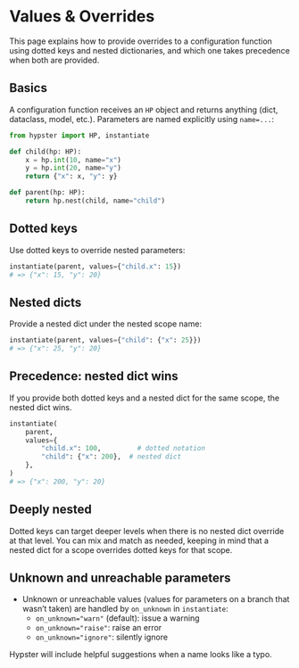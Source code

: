 # Values & Overrides

This page explains how to provide overrides to a configuration function using dotted keys and nested dictionaries, and which one takes precedence when both are provided.

## Basics

A configuration function receives an `HP` object and returns anything (dict, dataclass, model, etc.). Parameters are named explicitly using `name=...`:

```python
from hypster import HP, instantiate

def child(hp: HP):
    x = hp.int(10, name="x")
    y = hp.int(20, name="y")
    return {"x": x, "y": y}

def parent(hp: HP):
    return hp.nest(child, name="child")
```

## Dotted keys

Use dotted keys to override nested parameters:

```python
instantiate(parent, values={"child.x": 15})
# => {"x": 15, "y": 20}
```

## Nested dicts

Provide a nested dict under the nested scope name:

```python
instantiate(parent, values={"child": {"x": 25}})
# => {"x": 25, "y": 20}
```

## Precedence: nested dict wins

If you provide both dotted keys and a nested dict for the same scope, the nested dict wins.

```python
instantiate(
    parent,
    values={
        "child.x": 100,         # dotted notation
        "child": {"x": 200},  # nested dict
    },
)
# => {"x": 200, "y": 20}
```

## Deeply nested

Dotted keys can target deeper levels when there is no nested dict override at that level. You can mix and match as needed, keeping in mind that a nested dict for a scope overrides dotted keys for that scope.

## Unknown and unreachable parameters

- Unknown or unreachable values (values for parameters on a branch that wasn’t taken) are handled by `on_unknown` in `instantiate`:
  - `on_unknown="warn"` (default): issue a warning
  - `on_unknown="raise"`: raise an error
  - `on_unknown="ignore"`: silently ignore

Hypster will include helpful suggestions when a name looks like a typo.
